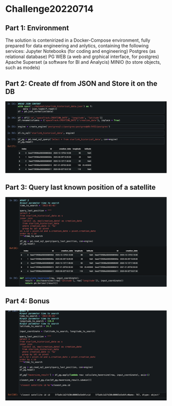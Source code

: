 # Challenge20220714

## Part 1: Environment
The solution is contenirized in a Docker-Compose environment, fully prepared for data engineering and anlytics, containing the following services:
  Jupyter Notebooks (for coding and engineering)
  Postgres (as relational database)
  PG WEB (a web and grphical interface, for postgres)
  Apache Superset (a software for BI and Analycis)
  MINIO (to store objects, such as models)

## Part 2: Create df from JSON and Store it on the DB
![alt text](https://github.com/hugoestradas/Challenge20220714/blob/main/part2.png?raw=true)

## Part 3: Query last known position of a satellite
![alt text](https://github.com/hugoestradas/Challenge20220714/blob/main/part3.png?raw=true)

## Part 4: Bonus
![alt text](https://github.com/hugoestradas/Challenge20220714/blob/main/part4.png?raw=true)
